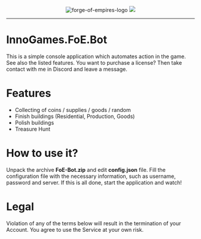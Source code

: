 <p align="center">
  <img src="http://i.epvpimg.com/6msuf.png" alt="forge-of-empires-logo"/>
  
  <a href="https://discord.gg/4ApU6nX">
    <img src="https://discordapp.com/api/guilds/216284167275544576/widget.png?style=banner2" />
  </a>
</p>

<hr />

# InnoGames.FoE.Bot

This is a simple console application which automates action in the game. See also the listed features. You want to purchase a license? Then take contact with me in Discord and leave a message. 


# Features

 - Collecting of coins / supplies / goods / random
 - Finish buildings (Residential, Production, Goods)
 - Polish buildings
 - Treasure Hunt

# How to use it?

Unpack the archive **FoE-Bot.zip** and edit **config.json** file. Fill the configuration file with the necessary information, such as username, password and server. If this is all done, start the application and watch!

# Legal

Violation of any of the terms below will result in the termination of your Account. You agree to use the Service at your own risk.
